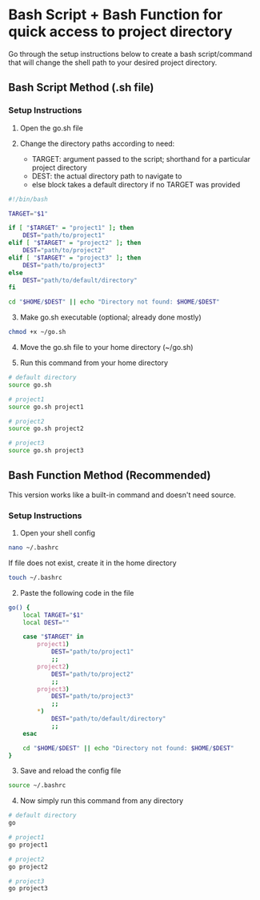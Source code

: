 # Bash Script + Bash Function for quick access to project directory

Go through the setup instructions below to create a bash script/command that will change the shell path to your desired project directory.

## Bash Script Method (.sh file)

### Setup Instructions

1. Open the go.sh file
2. Change the directory paths according to need:

   - TARGET: argument passed to the script; shorthand for a particular project directory
   - DEST: the actual directory path to navigate to
   - else block takes a default directory if no TARGET was provided

```bash
#!/bin/bash

TARGET="$1"

if [ "$TARGET" = "project1" ]; then
    DEST="path/to/project1"
elif [ "$TARGET" = "project2" ]; then
    DEST="path/to/project2"
elif [ "$TARGET" = "project3" ]; then
    DEST="path/to/project3"
else
    DEST="path/to/default/directory"
fi

cd "$HOME/$DEST" || echo "Directory not found: $HOME/$DEST"

```

3. Make go.sh executable (optional; already done mostly)

```bash
chmod +x ~/go.sh
```

4. Move the go.sh file to your home directory (~/go.sh)

5. Run this command from your home directory

```bash
# default directory
source go.sh

# project1
source go.sh project1

# project2
source go.sh project2

# project3
source go.sh project3

```

## Bash Function Method (Recommended)

This version works like a built-in command and doesn't need source.

### Setup Instructions

1. Open your shell config

```bash
nano ~/.bashrc

```

If file does not exist, create it in the home directory

```bash
touch ~/.bashrc

```

2. Paste the following code in the file

```bash
go() {
    local TARGET="$1"
    local DEST=""

    case "$TARGET" in
        project1)
            DEST="path/to/project1"
            ;;
        project2)
            DEST="path/to/project2"
            ;;
        project3)
            DEST="path/to/project3"
            ;;
        *)
            DEST="path/to/default/directory"
            ;;
    esac

    cd "$HOME/$DEST" || echo "Directory not found: $HOME/$DEST"
}

```

3. Save and reload the config file

```bash
source ~/.bashrc

```

4. Now simply run this command from any directory

```bash
# default directory
go

# project1
go project1

# project2
go project2

# project3
go project3

```
